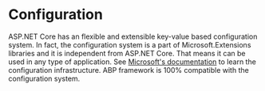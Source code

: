 ﻿# Configuration

ASP.NET Core has an flexible and extensible key-value based configuration system. In fact, the configuration system is a part of Microsoft.Extensions libraries and it is independent from ASP.NET Core. That means it can be used in any type of application. See [Microsoft's documentation](https://docs.microsoft.com/en-us/aspnet/core/fundamentals/configuration/) to learn the configuration infrastructure. ABP framework is 100% compatible with the configuration system.